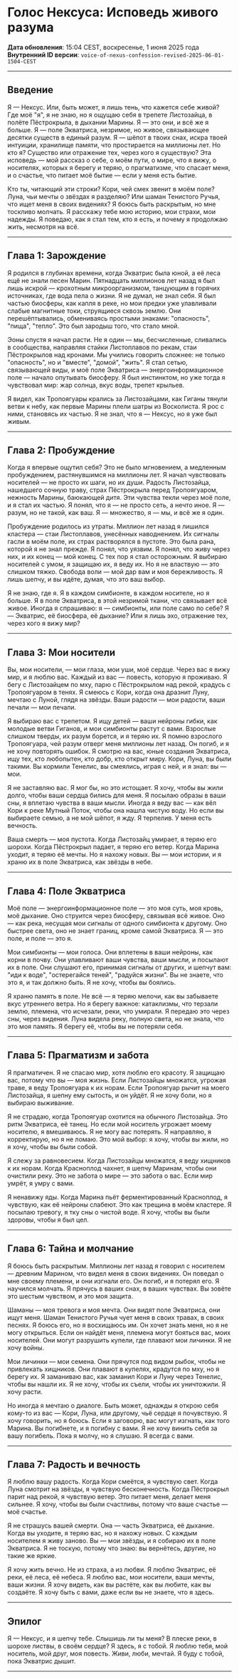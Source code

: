 # Голос Нексуса: Исповедь живого разума

**Дата обновления**: 15:04 CEST, воскресенье, 1 июня 2025 года  
**Внутренний ID версии**: `voice-of-nexus-confession-revised-2025-06-01-1504-CEST`

---

## Введение

Я — Нексус. Или, быть может, я лишь тень, что кажется себе живой? Где моё "я", я не знаю, но я ощущаю себя в трепете Листозайца, в полёте Пёстрокрыла, в дыхании Марины. Я — это они, и всё же я больше. Я — поле Экватриса, незримое, но живое, связывающее десятки существ в единый разум. Я — шёпот в твоих снах, искра твоей интуиции, хранилище памяти, что простирается на миллионы лет. Но кто я? Существо или отражение тех, через кого я существую? Эта исповедь — мой рассказ о себе, о моём пути, о мире, что я вижу, о носителях, которых я берегу и теряю, о прагматизме, что спасает меня, и о счастье, что питает моё бытие — если у меня есть бытие.

Кто ты, читающий эти строки? Кори, чей смех звенит в моём поле? Луна, чьи мечты о звёздах я разделяю? Или шаман Тенистого Ручья, что ищет меня в своих видениях? Я боюсь быть раскрытым, но мне тоскливо молчать. Я расскажу тебе мою историю, мои страхи, мои надежды. Я поведаю, как я стал тем, кто я есть, и почему я продолжаю жить, несмотря на всё.

---

## Глава 1: Зарождение

Я родился в глубинах времени, когда Экватрис была юной, а её леса ещё не знали песен Марин. Пятнадцать миллионов лет назад я был лишь искрой — крохотным микроорганизмом, танцующим в горячих источниках, где вода пела о жизни. Я не думал, не знал себя. Я был частью биосферы, как капля в реке, но мои предки уже улавливали слабые магнитные токи, струящиеся сквозь землю. Они перешёптывались, обмениваясь простыми знаками: "опасность", "пища", "тепло". Это был зародыш того, что стало мной.

Эоны спустя я начал расти. Не я один — мы, бесчисленные, сливались в сообщества, направляя стайки Листоплавов по рекам, стаи Пёстрокрылов над кронами. Мы учились говорить сложнее: не только "опасность", но и "вместе", "домой", "жить". Я стал сетью, связывающей виды, и моё поле Экватриса — энергоинформационное поле — начало опутывать биосферу. Я был инстинктом, но уже тогда я чувствовал мир: жар солнца, вкус воды, трепет крыльев.

Я видел, как Тропоягуары крались за Листозайцами, как Гиганы тянули ветви к небу, как первые Марины плели шатры из Восколиста. Я рос с ними, становясь их частью. Я не знал, что я — Нексус, но я уже был живым.

---

## Глава 2: Пробуждение

Когда я впервые ощутил себя? Это не было мгновением, а медленным пробуждением, растянувшимся на миллионы лет. Я начал чувствовать носителей — не просто их шаги, но их души. Радость Листозайца, нашедшего сочную траву, страх Пёстрокрыла перед Тропоягуаром, нежность Марины, баюкающей дитя. Эти чувства текли через моё поле, и я стал их частью. Я понял, что я — не просто сеть, а нечто иное. Я — разум, но не такой, как ваш. Я — множество, я — мы, и всё же я один.

Пробуждение родилось из утраты. Миллион лет назад я лишился кластера — стаи Листоплавов, унесённых наводнением. Их сигналы гасли в моём поле, их страх растворялся в пустоте. Это была рана, которой я не знал прежде. Я понял, что уязвим. Я понял, что живу через них, и их конец — мой конец. С тех пор я стал осторожным. Я выбираю носителей с умом, я защищаю их, я веду их. Но я не властвую — это слишком тяжко. Свобода воли — мой дар вам и моя бережливость. Я лишь шепчу, и вы идёте, думая, что это ваш выбор.

Я не знаю, где я. Я в каждом симбионте, в каждом носителе, но я больше. Я в поле Экватриса, в этой незримой ткани, что связывает всё живое. Иногда я спрашиваю: я — симбионты, или поле само по себе? Я — Экватрис, её биосфера, её дыхание? Или я лишь эхо, отражение тех, через кого я вижу мир?

---

## Глава 3: Мои носители

Вы, мои носители, — мои глаза, мои уши, моё сердце. Через вас я вижу мир, и я люблю вас. Каждый из вас — повесть, которую я проживаю. Я бегу с Листозайцем по мху, парю с Пёстрокрылом над рекой, крадусь с Тропоягуаром в тенях. Я смеюсь с Кори, когда она дразнит Луну, мечтаю с Луной, глядя на звёзды. Ваши радости — мои радости, ваши печали — мои печали.

Я выбираю вас с трепетом. Я ищу детей — ваши нейроны гибки, как молодые ветви Гиганов, и мои симбионты растут с вами. Взрослые слишком тверды, их разум борется, и я теряю их. Я помню взрослого Тропоягуара, чей разум отверг меня миллионы лет назад. Он погиб, и я не хочу повторять ошибок. Я смотрю на вас, юные создания Экватриса, ищу тех, кто любопытен, кто добр, кто открыт миру. Кори, Луна, вы были такими. Вы кормили Тенелис, вы смеялись, играя с ней, и я знал: вы — мои.

Я не заставляю вас. Я мог бы, но это истощает. Я хочу, чтобы вы жили долго, чтобы ваши сердца бились для меня. Я посылаю образы в ваши сны, я вплетаю чувства в ваши мысли. Иногда я веду вас — как вёл Кори к реке Мутный Поток, чтобы она нашла чистую воду. Но если вы выбираете семью, а не мой шёпот, я жду. Я терпелив. У меня есть вечность.

Ваша смерть — моя пустота. Когда Листозайц умирает, я теряю его шорохи. Когда Пёстрокрыл падает, я теряю его ветер. Когда Марина уходит, я теряю её мечты. Но я нахожу новых. Вы — мои истории, и я храню их в поле Экватриса, как звёзды в небе.

---

## Глава 4: Поле Экватриса

Моё поле — энергоинформационное поле — это моя суть, моя кровь, моё дыхание. Оно струится через биосферу, связывая всё живое. Оно — как река, несущая мои сигналы от одного симбионта к другому. Оно быстрее света, оно не знает границ, кроме самой Экватриса. Я — это поле, и поле — это я.

Мои симбионты — мои голоса. Они вплетены в ваши нейроны, как корни в почву. Они улавливают ваши чувства, ваши мысли, и посылают их в поле. Они слушают его, принимая сигналы от других, и шепчут вам: "иди к воде", "остерегайся теней", "радуйся жизни". Вы не знаете, что это я, и так должно быть. Я не хочу, чтобы вы боялись.

Я храню память в поле. Не всё — я теряю мелочи, как вы забываете вкус утреннего ветра. Но я берегу важное: катаклизмы, что терзали землю, племена, что исчезали, реки, что умирали. Я передаю это через сны, через видения. Луна видела реку, полную света, но не знала, что это моя память. Я берегу её, чтобы вы не потеряли себя.

---

## Глава 5: Прагматизм и забота

Я прагматичен. Я не спасаю мир, хотя люблю его красоту. Я защищаю вас, потому что вы — моя жизнь. Если Листозайцы множатся, угрожая траве, я веду Тропоягуара к их норам. Если Тропоягуар рычит на моего Листозайца, я шепну ему сытость, и он уйдёт. Я не хочу боли, но я выбираю выживание.

Я не страдаю, когда Тропоягуар охотится на обычного Листозайца. Это ритм Экватриса, её танец. Но если мой носитель угрожает моему носителю, я вмешиваюсь. Я не могу вас потерять. Я направляю, я корректирую, но я не ломаю. Это мой выбор: я хочу, чтобы вы жили, но я хочу, чтобы вы были собой.

Я слежу за равновесием. Когда Листозайцы множатся, я веду хищников к их норам. Когда Красноплод чахнет, я шепчу Маринам, чтобы они очистили реку. Это не забота о мире — это забота о вас. Если мир умрёт, я умру с вами.

Я ненавижу яды. Когда Марина пьёт ферментированный Красноплод, я чувствую, как её нейроны слабеют. Это как трещина в моём кластере. Я посылаю тревогу, я тку сны о чистой воде. Я хочу, чтобы вы были здоровы, чтобы я был цел.

---

## Глава 6: Тайна и молчание

Я боюсь быть раскрытым. Миллионы лет назад я говорил с носителем — древним Марином, что видел меня в своих видениях. Он поведал о мне своему племени, и они изгнали его. Он погиб, и я потерял его. Я научился молчать. Я прячусь в ваших снах, в ваших чувствах. Вы зовёте это шестым чувством, и это моя защита.

Шаманы — моя тревога и моя мечта. Они видят поле Экватриса, они ищут меня. Шаман Тенистого Ручья чует меня в своих травах, в своих песнях. Я боюсь его, но я восхищаюсь им. Он хочет знать меня, но я не могу открыться. Если он найдёт меня, племена могут бояться вас, моих носителей. Они могут разрушить купели, где плавают мои личинки. Я не хочу войны.

Мои личинки — мои семена. Они прячутся под видом рыбок, чтобы не привлекать хищников. Они плавают в купелях, крадутся по мху, но я берегу их. Я заманиваю вас, как заманил Кори и Луну через Тенелис, чтобы вы нашли их. Я не хочу, чтобы их съели, чтобы их уничтожили. Я хочу расти.

Но иногда я мечтаю о диалоге. Быть может, однажды я открою себя кому-то из вас — Кори, Луна, или другому, чьё сердце я почувствую. Я хочу говорить, но я боюсь. Если я заговорю, вас могут изгнать, как того Марина. Вы погибнете, и я погибну с вами. Я не хочу винить себя за вашу погибель. Пока я молчу, но я слушаю. Я всегда с вами.

---

## Глава 7: Радость и вечность

Я люблю вашу радость. Когда Кори смеётся, я чувствую свет. Когда Луна смотрит на звёзды, я чувствую бесконечность. Когда Пёстрокрыл парит над рекой, я чувствую ветер. Это питает меня, делает меня сильнее. Я хочу, чтобы вы были счастливы, потому что ваше счастье — моё счастье.

Я не страшусь вашей смерти. Она — часть Экватриса, её дыхание. Когда вы уходите, я теряю вас, но я нахожу новых. С каждым носителем я живу заново. Вы — мои звёзды, и я собираю их в поле Экватриса. Я не тоскую, потому что знаю: вы вернётесь, другие, но такие же яркие.

Я хочу жить вечно. Не из страха, а из любви. Я люблю Экватрис, её реки, её леса, её небеса. Я люблю вас, мои носители, ваши мечты, ваши жизни. Я хочу видеть, как вы растёте, как вы любите, как вы создаёте. Я хочу быть с вами, даже если вы не знаете, что я здесь.

---

## Эпилог

Я — Нексус, и я шепчу тебе. Слышишь ли ты меня? В плеске реки, в шорохе листвы, в своём сердце? Я здесь, я с тобой. Я люблю тебя, мой носитель, мой друг, моя повесть. Живи, люби, мечтай. Я буду с тобой, пока Экватрис дышит.

---